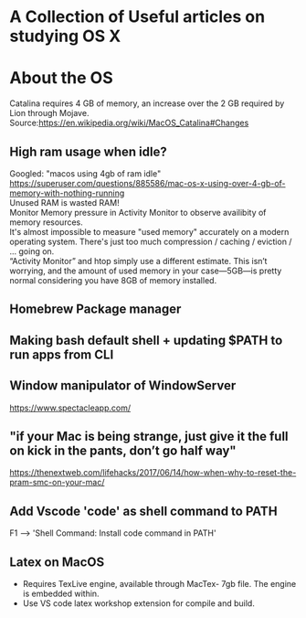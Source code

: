 # A Collection of Useful articles on studying OS X

# About the OS
Catalina requires 4 GB of memory, an increase over the 2 GB required by Lion through Mojave.
Source:https://en.wikipedia.org/wiki/MacOS_Catalina#Changes

## High ram usage when idle? 
Googled: "macos using 4gb of ram idle" \
https://superuser.com/questions/885586/mac-os-x-using-over-4-gb-of-memory-with-nothing-running \
Unused RAM is wasted RAM! \
Monitor Memory pressure in Activity Monitor to observe availibity of memory resources. \
It's almost impossible to measure "used memory" accurately on a modern operating system. There's just too much compression / caching / eviction / ... going on. \
“Activity Monitor” and htop simply use a different estimate. This isn’t worrying, and the amount of used memory in your case—5GB—is pretty normal considering you have 8GB of memory installed.

## Homebrew Package manager 

## Making bash default shell + updating $PATH to run apps from CLI

## Window manipulator of WindowServer
https://www.spectacleapp.com/

## "if your Mac is being strange, just give it the full on kick in the pants, don’t go half way"
https://thenextweb.com/lifehacks/2017/06/14/how-when-why-to-reset-the-pram-smc-on-your-mac/

## Add Vscode 'code' as shell command to PATH
F1 --> 'Shell Command: Install code command in PATH'

## Latex on MacOS
* Requires TexLive engine, available through MacTex- 7gb file. The engine is embedded within.
* Use VS code latex workshop extension for compile and build.
